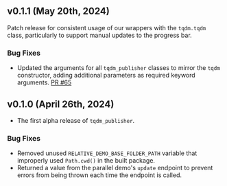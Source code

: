## v0.1.1 (May 20th, 2024)

Patch release for consistent usage of our wrappers with the `tqdm.tqdm` class, particularly to support manual updates to the progress bar.

### Bug Fixes
- Updated the arguments for all `tqdm_publisher` classes to mirror the `tqdm` constructor, adding additional parameters as required keyword arguments. [PR #65](https://github.com/catalystneuro/tqdm_publisher/pull/65)



## v0.1.0 (April 26th, 2024)
* The first alpha release of `tqdm_publisher`.

### Bug Fixes
- Removed unused `RELATIVE_DEMO_BASE_FOLDER_PATH` variable that improperly used `Path.cwd()` in the built package.
- Returned a value from the parallel demo's `update` endpoint to prevent errors from being thrown each time the endpoint is called.
